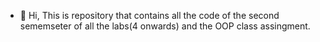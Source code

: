 - 👋 Hi, 
This is repository that contains all the code of the second sememseter of all the labs(4 onwards) and the OOP class assingment.




<!---
Rehmanareeb/Rehmanareeb is a ✨ special ✨ repository because its `README.md` (this file) appears on your GitHub profile.
You can click the Preview link to take a look at your changes.
--->
